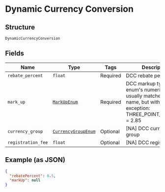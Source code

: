 
# Dynamic Currency Conversion

## Structure

`DynamicCurrencyConversion`

## Fields

| Name | Type | Tags | Description |
|  --- | --- | --- | --- |
| `rebate_percent` | `float` | Required | DCC rebate percentage |
| `mark_up` | [`MarkUpEnum`](../../doc/models/mark-up-enum.md) | Required | DCC markup type. An enum's numerical value usually matches their name, but with an exception: THREE_POINT_TWO_FIVE = 2.85 |
| `currency_group` | [`CurrencyGroupEnum`](../../doc/models/currency-group-enum.md) | Optional | [NA] DCC currency group |
| `registration_fee` | `float` | Optional | [NA] DCC registration fee |

## Example (as JSON)

```json
{
  "rebatePercent": 0.5,
  "markUp": null
}
```


